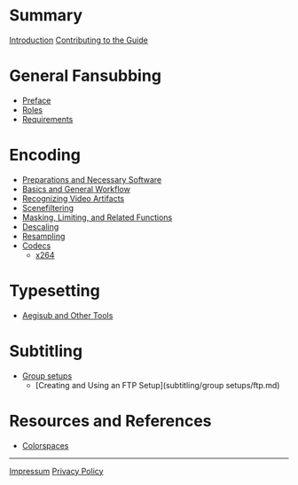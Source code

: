 # Summary

[Introduction](../README.md)
[Contributing to the Guide](CONTRIBUTING.md)

# General Fansubbing

- [Preface](overview/preface.md)
- [Roles](overview/roles.md)
- [Requirements](overview/requirements.md)

# Encoding

- [Preparations and Necessary Software](encoding/preparation.md)
- [Basics and General Workflow](encoding/basics-and-workflow.md)
- [Recognizing Video Artifacts](encoding/video-artifacts.md)
- [Scenefiltering](encoding/scenefiltering.md)
- [Masking, Limiting, and Related Functions](encoding/masking-limiting-etc.md)
- [Descaling](encoding/descaling.md)
- [Resampling](encoding/resampling.md)
- [Codecs]()
    - [x264](encoding/codecs/x264.md)

# Typesetting

- [Aegisub and Other Tools](typesetting/aegisub.md)

# Subtitling

- [Group setups]()
    - [Creating and Using an FTP Setup](subtitling/group setups/ftp.md)

# Resources and References

- [Colorspaces](archived-websites/bt601-vs-bt709.md)

--------

[Impressum](impressum.md)
[Privacy Policy](privacy-policy.md)
